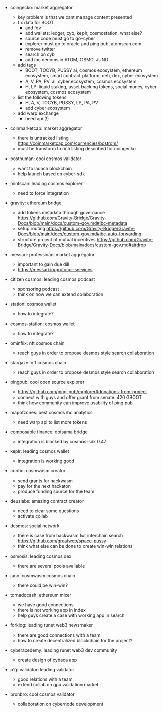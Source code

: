 - coingecko: market aggregator
  - key problem is that we cant manage content presented
  - fix data for BOOT
    - add fdv
    - add wallets: ledger, cyb, keplr, cosmostation, what else?
    - source code must go to go-cyber
    - explorer must go to oracle and ping.pub, atomscan.com
    - remove twitter
    - search on cyb
    - add ibc denoms in ATOM, OSMO, JUNO
  - add tags
    - BOOT, TOCYB, PUSSY ai, cosmos ecosystem, ethereum ecosystem, smart contract platform, defi, dex, cyber ecosystem
    - A, V, PA, PV: ai, cyber ecosystem, cosmos ecosystem
    - H, LP: liquid staking, asset backing tokens, social money, cyber ecosystem, cosmos ecosystem
  - list the following tokens
    - H, A, V, TOCYB, PUSSY, LP, PA, PV
    - add cyber ecosystem
  - add warp exchange
    - need api (!)
- coinmarketcap: market aggregator
  - there is untracked listing https://coinmarketcap.com/currencies/bostrom/
  - must be transform to rich listing described for coingecko
- posthuman: cool cosmos validator
  - want to launch blockchain
  - help launch based on cyber-sdk
- mintscan: leading cosmos explorer
  - need to force integration
- gravity: ethereum bridge
  - add tokens metadata through governance https://github.com/Gravity-Bridge/Gravity-Docs/blob/main/docs/custom-gov.md#ibc-metadata
  - setup routing https://github.com/Gravity-Bridge/Gravity-Docs/blob/main/docs/custom-gov.md#ibc-auto-forwarding
  - structure project of mutual incentives https://github.com/Gravity-Bridge/Gravity-Docs/blob/main/docs/custom-gov.md#airdrop
- messari: professioanl market aggregator
  - important to gain due dill
  - https://messari.io/protocol-services
- citizen cosmos: leading cosmos podcast
  - sponsoring podcast
  - think on how we can extend colaboration
- station: cosmos wallet
  - how to integrate?
- cosmos-station: cosmos wallet
  - how to integrate?
- ominflix: nft cosmos chain
  - reach guys in order to propose desmos style search collaboration
- stargaze: nft cosmos chain
  - reach guys in order to propose desmos style search collaboration

- pingpub: cool open source explorer
  - https://github.com/ping-pub/explorer#donations-from-project
  - connect with guys and offer grant from senate: 420 GBOOT
  - think how community can improve usability of ping.pub
- mapofzones: best cosmos ibc analytics
  - need warp api to list more tokens
- composable finance: dotsama bridge
  - integration is blocked by cosmos-sdk 0.47
- keplr: leading cosmos wallet
  - integration is working good

- confio: cosmwasm creator
  - send grants for hackwasm
  - pay for the next hackaton
  - produce funding source for the team
- deuslabs: amazing contract creator
  - need to clear some questions
  - activate collab
- desmos: social network
  - there is case from hackwasm for interchain search https://github.com/greatweb/space-pussy
  - think what else can be done to create win-win relations
- osmosis: leading cosmos dex
  - there are several pools available
- juno: cosmwasm cosmos chain
  - there could be win-win?
- tornadocash: ethereum mixer
  - we have good connections
  - there is not working app in index
  - help guys create a case with working app in search
- forklog: leading runet web3 newsmaker
  - there are good connections with a team
  - how to create decentralized blockchain for the project?

- cyberacedemy: leading runet web3 dev community
  - create design of cybaca app
- p2p validator: leading validator
  - good relations with a team
  - extend collab on gpu validation market
- bronbro: cool cosmos validator
  - collaboration on cybernode development

